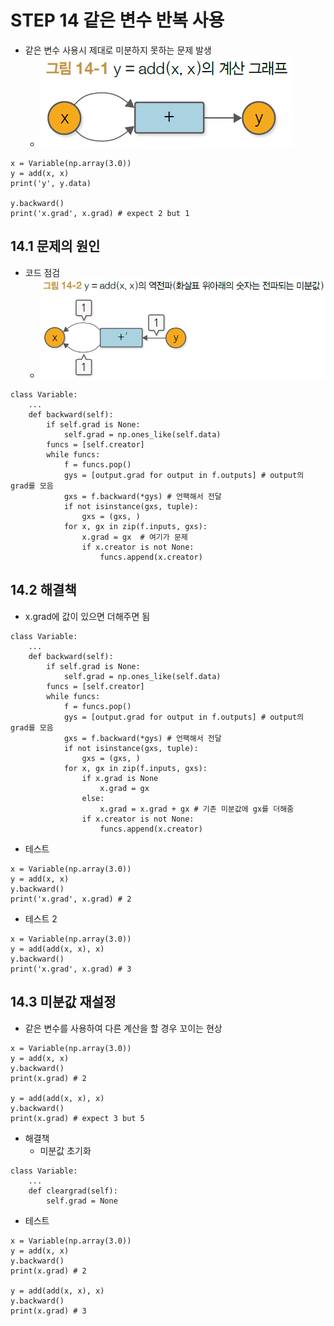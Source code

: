 # STEP 14 같은 변수 반복 사용
* 같은 변수 사용시 제대로 미분하지 못하는 문제 발생
  * ![문제](../../images/그림%2014-1.png)
``` 
x = Variable(np.array(3.0))
y = add(x, x)
print('y', y.data) 

y.backward()
print('x.grad', x.grad) # expect 2 but 1
```
## 14.1 문제의 원인
* 코드 점검
  * ![문제현상](../../images/그림%2014-2.png)
``` 
class Variable:
    ...
    def backward(self):
        if self.grad is None:
            self.grad = np.ones_like(self.data)
        funcs = [self.creator]
        while funcs:
            f = funcs.pop()
            gys = [output.grad for output in f.outputs] # output의 grad를 모음 
            gxs = f.backward(*gys) # 언팩해서 전달
            if not isinstance(gxs, tuple):
                gxs = (gxs, )
            for x, gx in zip(f.inputs, gxs):
                x.grad = gx  # 여기가 문제
                if x.creator is not None:
                    funcs.append(x.creator)
```

## 14.2 해결책
* x.grad에 값이 있으면 더해주면 됨
``` 
class Variable:
    ...
    def backward(self):
        if self.grad is None:
            self.grad = np.ones_like(self.data)
        funcs = [self.creator]
        while funcs:
            f = funcs.pop()
            gys = [output.grad for output in f.outputs] # output의 grad를 모음 
            gxs = f.backward(*gys) # 언팩해서 전달
            if not isinstance(gxs, tuple):
                gxs = (gxs, )
            for x, gx in zip(f.inputs, gxs):
                if x.grad is None
                    x.grad = gx
                else:
                    x.grad = x.grad + gx # 기존 미분값에 gx를 더해줌
                if x.creator is not None:
                    funcs.append(x.creator)
```
* 테스트
``` 
x = Variable(np.array(3.0))
y = add(x, x)
y.backward()
print('x.grad', x.grad) # 2
```
* 테스트 2
```
x = Variable(np.array(3.0))
y = add(add(x, x), x)
y.backward()
print('x.grad', x.grad) # 3
```
## 14.3 미분값 재설정
* 같은 변수를 사용하여 다른 계산을 할 경우 꼬이는 현상
``` 
x = Variable(np.array(3.0))
y = add(x, x)
y.backward()
print(x.grad) # 2

y = add(add(x, x), x)
y.backward()
print(x.grad) # expect 3 but 5
```
* 해결책
  * 미분값 초기화
``` 
class Variable:
    ...
    def cleargrad(self):
        self.grad = None
```
* 테스트
``` 
x = Variable(np.array(3.0))
y = add(x, x)
y.backward()
print(x.grad) # 2

y = add(add(x, x), x)
y.backward()
print(x.grad) # 3
```
